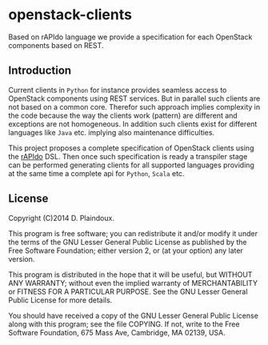 # openstack-clients

Based on rAPIdo language we provide a specification for each OpenStack components based on REST.

## Introduction

Current clients in `Python` for instance provides seamless access to OpenStack components using
REST services. But in parallel such clients are not based on a common core. Therefor such approach
implies complexity in the code because the way the clients work (pattern) are different and exceptions
are not homogeneous. In addition such clients exist for different languages like `Java` etc. implying 
also maintenance difficulties. 

This project proposes a complete specification of OpenStack clients using the [rAPIdo](https://github.com/d-plaindoux/rapido) DSL. Then once such specification is ready a transpiler
stage can be performed generating clients for all supported languages providing at the same time
a complete api for `Python`, `Scala` etc.

## License 

Copyright (C)2014 D. Plaindoux.

This program is free software; you can redistribute it and/or modify it under the terms of the GNU Lesser General Public License as published by the Free Software Foundation; either version 2, or (at your option) any later version.

This program is distributed in the hope that it will be useful, but WITHOUT ANY WARRANTY; without even the implied warranty of MERCHANTABILITY or FITNESS FOR A PARTICULAR PURPOSE. See the GNU Lesser General Public License for more details.

You should have received a copy of the GNU Lesser General Public License along with this program; see the file COPYING. If not, write to the Free Software Foundation, 675 Mass Ave, Cambridge, MA 02139, USA.
